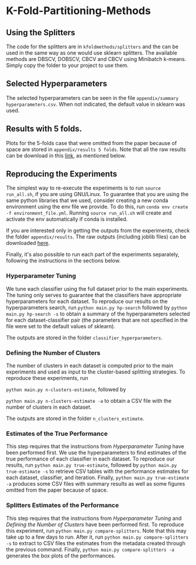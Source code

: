 # K-Fold-Partitioning-Methods

## Using the Splitters
The code for the splitters are in `kfoldmethods/splitters` and the can be used in the same way as one would use sklearn splitters.
The available methods are DBSCV, DOBSCV, CBCV and CBCV using Minibatch k-means.
Simply copy the folder to your project to use them.

## Selected Hyperparameters 
The selected hyperparameters can be seen in the file `appendix/summary hyperparameters.csv`. When not indicated, the default value in sklearn was used.

## Results with 5 folds.
Plots for the 5-folds case that were omitted from the paper because of space are stored in `appendix/results 5 folds`.
Note that all the raw results can be download in this [link](https://drive.google.com/file/d/1Pc8f4Hbx9VGOPj2FYhVw-g5BL_tKl7mK/view?usp=sharing), as mentioned below.

## Reproducing the Experiments
The simplest way to re-execute the experiments is to run `source run_all.sh`, if you are using GNU/Linux.
To guarantee that you are using the same python libraries that we used, consider creating a new conda environment using the env file we provide. To do this, run `conda env create -f environment_file.yml`.
Running `source run_all.sh` will create and activate the env automatically if conda is installed.

If you are interested only in getting the outputs from the experiments, check the folder `appendix/results`.
The raw outputs (including joblib files) can be downloaded [here](https://drive.google.com/file/d/1Pc8f4Hbx9VGOPj2FYhVw-g5BL_tKl7mK/view?usp=sharing).

Finally, it's also possible to run each part of the experiments separately, following the instructions in the sections below.

### Hyperparameter Tuning
We tune each classifier using the full dataset prior to the main experiments.
The tuning only serves to guarantee that the classifiers have appropriate hyperparameters for each dataset.
To reproduce our results on the hyperparameters search, run `python main.py hp-search` followed by `python main.py hp-search -s` to obtain a summary of the hyperparameters selected for each dataset-classifier pair (the parameters that are not specified in the file were set to the default values of sklearn).

The outputs are stored in the folder `classifier_hyperparameters`.

### Defining the Number of Clusters
The number of clusters in each dataset is computed prior to the main experiments and used as input to the cluster-based splitting strategies.
To reproduce these experiments, run

`python main.py n-clusters-estimate`, followed by

`python main.py n-clusters-estimate -a` to obtain a CSV file with the number of clusters in each dataset. 

The outputs are stored in the folder `n_clusters_estimate`.

### Estimates of the True Performance
This step requires that the instructions from *Hyperparameter Tuning* have been performed first.
We use the hyperparameters to find estimates of the true performance of each classifier in each dataset.
To reproduce our results, run `python main.py true-estimate`, followed by `python main.py true-estimate -s` to retrieve CSV tables with the performance estimates for each dataset, classifier, and iteration.
Finally, `python main.py true-estimate -a` produces some CSV files with summary results as well as some figures omitted from the paper because of space. 

### Splitters Estimates of the Performance
This step requires that the instructions from *Hyperparameter Tuning* and *Defining the Number of Clusters* have been performed first.
To reproduce this experiment, run `python main.py compare-splitters`.
Note that this may take up to a few days to run.
After it, run `python main.py compare-splitters -s` to extract to CSV files the estimates from the metadata created through the previous command.
Finally, `python main.py compare-splitters -a` generates the box plots of the performances. 
